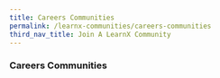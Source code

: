 ```yaml
---
title: Careers Communities
permalink: /learnx-communities/careers-communities
third_nav_title: Join A LearnX Community
---
```


### **Careers Communities**
